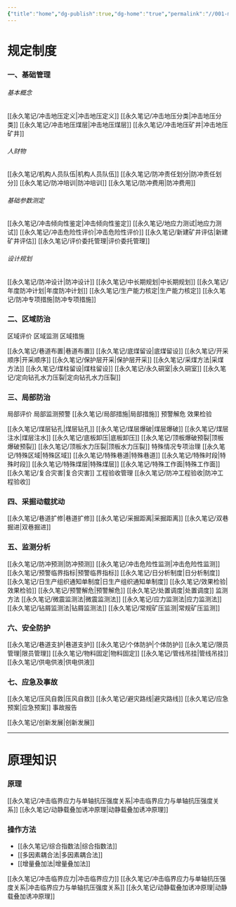 ```yaml
---
{"title":"home","dg-publish":true,"dg-home":"true","permalink":"//001-moc/","tags":["gardenEntry"],"dgPassFrontmatter":true}
---
```





# 规定制度

### 一、基础管理

###### 基本概念
[[永久笔记/冲击地压定义\|冲击地压定义]]
[[永久笔记/冲击地压分类\|冲击地压分类]]
[[永久笔记/冲击地压煤层\|冲击地压煤层]]
[[永久笔记/冲击地压矿井\|冲击地压矿井]]


###### 人财物
[[永久笔记/机构人员队伍\|机构人员队伍]]
[[永久笔记/防冲责任划分\|防冲责任划分]]
[[永久笔记/防冲培训\|防冲培训]]
[[永久笔记/防冲费用\|防冲费用]]
###### 基础参数测定
[[永久笔记/冲击倾向性鉴定\|冲击倾向性鉴定]]
[[永久笔记/地应力测试\|地应力测试]]
[[永久笔记/冲击危险性评价\|冲击危险性评价]]
	[[永久笔记/新建矿井评估\|新建矿井评估]]
	[[永久笔记/评价委托管理\|评价委托管理]]
###### 设计规划
[[永久笔记/防冲设计\|防冲设计]]
[[永久笔记/中长期规划\|中长期规划]]
[[永久笔记/年度防冲计划\|年度防冲计划]]
[[永久笔记/生产能力核定\|生产能力核定]]
[[永久笔记/防冲专项措施\|防冲专项措施]]
### 二、区域防治
区域评价
区域监测
区域措施


[[永久笔记/巷道布置\|巷道布置]]
[[永久笔记/底煤留设\|底煤留设]]
[[永久笔记/开采顺序\|开采顺序]]
[[永久笔记/保护层开采\|保护层开采]]
[[永久笔记/采煤方法\|采煤方法]]
[[永久笔记/煤柱留设\|煤柱留设]]
[[永久笔记/永久硐室\|永久硐室]]
[[永久笔记/定向钻孔水力压裂\|定向钻孔水力压裂]]



### 三、局部防治
局部评价
局部监测预警
[[永久笔记/局部措施\|局部措施]]
预警解危
效果检验


[[永久笔记/煤层钻孔\|煤层钻孔]]
[[永久笔记/煤层爆破\|煤层爆破]]
[[永久笔记/煤层注水\|煤层注水]]
[[永久笔记/底板卸压\|底板卸压]]
[[永久笔记/顶板爆破预裂\|顶板爆破预裂]]
[[永久笔记/顶板水力压裂\|顶板水力压裂]]
特殊情况专项治理
	[[永久笔记/特殊区域\|特殊区域]]
	[[永久笔记/特殊巷道\|特殊巷道]]
	[[永久笔记/特殊时段\|特殊时段]]
	[[永久笔记/特殊煤层\|特殊煤层]]
	[[永久笔记/特殊工作面\|特殊工作面]]
	[[永久笔记/复合灾害\|复合灾害]]
工程验收管理
	[[永久笔记/防冲工程验收\|防冲工程验收]]


### 四、采掘动载扰动
[[永久笔记/巷道扩修\|巷道扩修]]
[[永久笔记/采掘距离\|采掘距离]]
[[永久笔记/双巷掘进\|双巷掘进]]
### 五、监测分析
[[永久笔记/防冲预测\|防冲预测]]
[[永久笔记/冲击危险性监测\|冲击危险性监测]]
[[永久笔记/预警临界指标\|预警临界指标]]
[[永久笔记/日分析制度\|日分析制度]]
[[永久笔记/日生产组织通知单制度\|日生产组织通知单制度]]
[[永久笔记/效果检验\|效果检验]]
[[永久笔记/预警解危\|预警解危]]
[[永久笔记/处置调度\|处置调度]]
监测方法
	[[永久笔记/微震监测法\|微震监测法]]
	[[永久笔记/应力监测法\|应力监测法]]
	[[永久笔记/钻屑监测法\|钻屑监测法]]
	[[永久笔记/常规矿压监测\|常规矿压监测]]

### 六、安全防护
[[永久笔记/巷道支护\|巷道支护]]
[[永久笔记/个体防护\|个体防护]]
[[永久笔记/限员管理\|限员管理]]
[[永久笔记/物料固定\|物料固定]]
[[永久笔记/管线吊挂\|管线吊挂]]
[[永久笔记/供电供液\|供电供液]]


### 七、应急及事故
[[永久笔记/压风自救\|压风自救]]
[[永久笔记/避灾路线\|避灾路线]]
[[永久笔记/应急预案\|应急预案]]
事故报告




[[永久笔记/创新发展\|创新发展]]

---

# 原理知识


### 原理
[[永久笔记/冲击临界应力与单轴抗压强度关系\|冲击临界应力与单轴抗压强度关系]]
[[永久笔记/动静载叠加诱冲原理\|动静载叠加诱冲原理]]





### 操作方法
- [[永久笔记/综合指数法\|综合指数法]]
- [[多因素耦合法\|多因素耦合法]]
- [[增量叠加法\|增量叠加法]]






















[[永久笔记/冲击临界应力\|冲击临界应力]]
[[永久笔记/冲击临界应力与单轴抗压强度关系\|冲击临界应力与单轴抗压强度关系]]
[[永久笔记/动静载叠加诱冲原理\|动静载叠加诱冲原理]]
